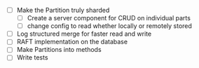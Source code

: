 - [ ] Make the Partition truly sharded
  - [ ] Create a server component for CRUD on individual parts
  - [ ] change config to read whether locally or remotely stored  
- [ ] Log structured merge for faster read and write
- [ ] RAFT implementation on the database
- [ ] Make Partitions into methods 
- [ ] Write tests
